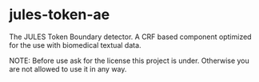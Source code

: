 jules-token-ae
==============

The JULES Token Boundary detector. A CRF based component optimized for the use with biomedical textual data.

NOTE: Before use ask for the license this project is under. Otherwise you are not allowed to use it in any way.
